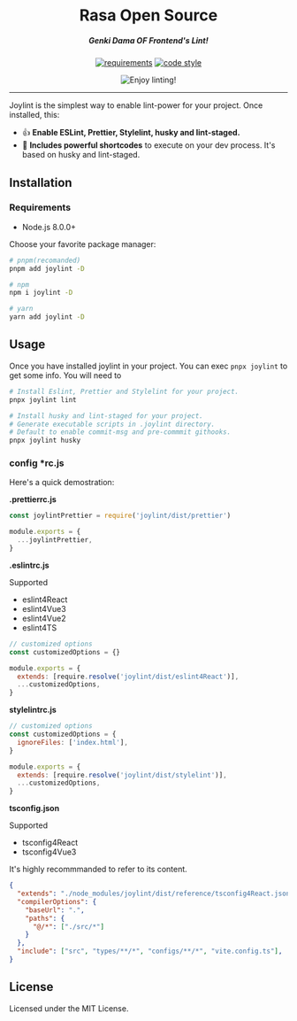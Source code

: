 <h1 align="center">Rasa Open Source</h1>
<h5 align="center">Genki Dama OF Frontend's Lint!</h5>

<div align="center">

[![requirements](https://img.shields.io/badge/node-%3E8.0.0-brightgreenf)]()
[![code style](https://img.shields.io/badge/code%20style-prettier-%23ff69b4)]()

<img align="center" src="https://docs-1300606192.cos.ap-shanghai.myqcloud.com/showcase/lintdd.jpg" alt="Enjoy linting!" title="PR welcome!">
</div>

<hr />

Joylint is the simplest way to enable lint-power for your project. Once installed, this:

- 👍 **Enable ESLint, Prettier, Stylelint, husky and lint-staged.**
- 🥰 **Includes powerful shortcodes** to execute on your dev process. It's based on husky and lint-staged.


## Installation

### Requirements

- Node.js 8.0.0+

Choose your favorite package manager:

```bash
# pnpm(recomanded)
pnpm add joylint -D

# npm
npm i joylint -D

# yarn
yarn add joylint -D
```

## Usage

Once you have installed joylint in your project. You can exec `pnpx joylint` to get some info. You will need to

```bash
# Install Eslint, Prettier and Stylelint for your project.
pnpx joylint lint

# Install husky and lint-staged for your project.
# Generate executable scripts in .joylint directory.
# Default to enable commit-msg and pre-commmit githooks.
pnpx joylint husky
```

### config *rc.js

Here's a quick demostration:

**.prettierrc.js**

```js
const joylintPrettier = require('joylint/dist/prettier')

module.exports = {
  ...joylintPrettier,
}
```

**.eslintrc.js**

Supported
- eslint4React
- eslint4Vue3
- eslint4Vue2
- eslint4TS

```js
// customized options
const customizedOptions = {}

module.exports = {
  extends: [require.resolve('joylint/dist/eslint4React')],
  ...customizedOptions,
}
```

**stylelintrc.js**

```js
// customized options
const customizedOptions = {
  ignoreFiles: ['index.html'],
}

module.exports = {
  extends: [require.resolve('joylint/dist/stylelint')],
  ...customizedOptions,
}
```

**tsconfig.json**

Supported
- tsconfig4React
- tsconfig4Vue3

It's highly recommmanded to refer to its content.

```json
{
  "extends": "./node_modules/joylint/dist/reference/tsconfig4React.json",
  "compilerOptions": {
    "baseUrl": ".",
    "paths": {
      "@/*": ["./src/*"]
    }
  },
  "include": ["src", "types/**/*", "configs/**/*", "vite.config.ts"],
}
```

## License

Licensed under the MIT License.
